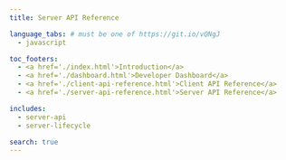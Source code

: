 ```yaml
---
title: Server API Reference

language_tabs: # must be one of https://git.io/vQNgJ
  - javascript

toc_footers:
  - <a href='./index.html'>Introduction</a>
  - <a href='./dashboard.html'>Developer Dashboard</a>
  - <a href='./client-api-reference.html'>Client API Reference</a>
  - <a href='./server-api-reference.html'>Server API Reference</a>

includes:
  - server-api
  - server-lifecycle

search: true
---
```

